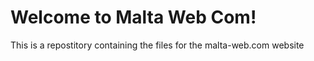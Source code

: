 # Welcome to Malta Web Com!

This is a repostitory containing the files for the malta-web.com website

